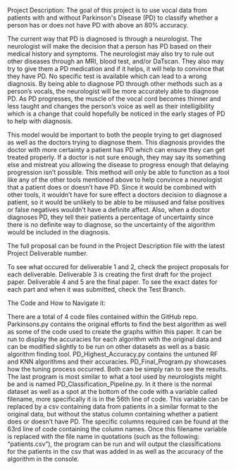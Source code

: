 Project Description: The goal of this project is to use vocal data from patients with and without Parkinson's Disease (PD) to classify whether a person has or does not have PD with above an 80% accuracy.

The current way that PD is diagnosed is through a neurologist. The neurologist will make the decision that a person has PD based on their medical history and symptoms. The neurologist may also try to rule out other diseases through an MRI, blood test, and/or DaTscan. They also may try to give them a PD medication and if it helps, it will help to convince that they have PD. No specific test is available which can lead to a wrong diagnosis. By being able to diagnose PD through other methods such as a person’s vocals, the neurologist will be more accurately able to diagnose PD. As PD progresses, the muscle of the vocal cord becomes thinner and less taught and changes the person’s voice as well as their intelligibility which is a change that could hopefully be noticed in the early stages of PD to help with diagnosis.

This model would be important to both the people trying to get diagnosed as well as the doctors trying to diagnose them. This diagnosis provides the doctor with more certainty a patient has PD which can ensure they can get treated properly. If a doctor is not sure enough, they may say its something else and mistreat you allowing the disease to progress enough that delaying progression isn’t possible. This method will only be able to function as a tool like any of the other tools mentioned above to help convince a neurologist that a patient does or doesn’t have PD. Since it would be combined with other tools, it wouldn’t have for sure effect a doctors decision to diagnose a patient, so it would be unlikely to be able to be misused and false positives or false negatives wouldn’t have a definite affect. Also, when a doctor diagnoses PD, they tell their patients a percentage of uncertainty since there is no definite way to diagnose, so the uncertainty of the algorithm would be included in the diagnosis.

The full proposal can be found in the Project Description file with the latest Project Deliverable number.

To see what occured for deliverable 1 and 2, check the project proposals for each deliverable. Deliverable 3 is creating the first draft for the project paper. Deliverable 4 and 5 are the final paper. To see the exact dates for each part and when it was submitted, check the Test Branch.

The Code and How to Navigate it:

There are a total of 4 code files contained within the GitHub repo. Parkinsons.py contains the original efforts to find the best algorithm as well as some of the code used to create the graphs within this paper. It can be run to display the accuracies for each algorithm with the original data and can be modified slightly to be run on other datasets as well as a basic algorithm finding tool. PD_Highest_Accuracy.py contains the untuned RF and KNN algorithms and their accuracies. PD_Final_Program.py showcases how the tuning process occurred. Both can be simply ran to see the results. The last program is most similar to what a tool used by neurologists might be and is named PD_Classification_Pipeline.py. In it there is the normal dataset as well as a spot at the bottom of the code with a variable called filename, more specifically it is in the 56th line of code. This variable can be replaced by a csv containing data from patients in a similar format to the original data, but without the status column containing whether a patient does or doesn’t have PD. The specific columns required can be found at the 63rd line of code containing the column names. Once this filename variable is replaced with the file name in quotations (such as the following: “patients.csv”), the program can be run and will output the classifications for the patients in the csv that was added in as well as the accuracy of the algorithm in the console.
